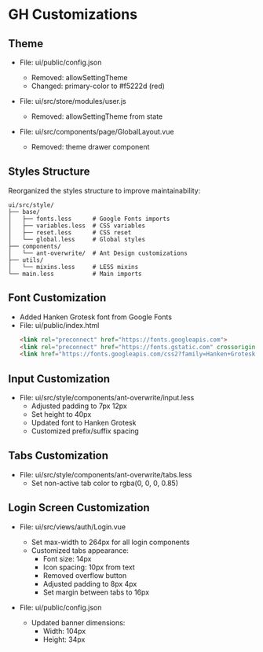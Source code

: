# GH Customizations

## Theme
- File: ui/public/config.json
  - Removed: allowSettingTheme
  - Changed: primary-color to #f5222d (red)

- File: ui/src/store/modules/user.js
  - Removed: allowSettingTheme from state

- File: ui/src/components/page/GlobalLayout.vue
  - Removed: theme drawer component

## Styles Structure
Reorganized the styles structure to improve maintainability:

```
ui/src/style/
├── base/
│   ├── fonts.less      # Google Fonts imports
│   ├── variables.less  # CSS variables
│   ├── reset.less      # CSS reset
│   └── global.less     # Global styles
├── components/
│   └── ant-overwrite/  # Ant Design customizations
├── utils/
│   └── mixins.less     # LESS mixins
└── main.less           # Main imports
```

## Font Customization
- Added Hanken Grotesk font from Google Fonts
- File: ui/public/index.html
  ```html
  <link rel="preconnect" href="https://fonts.googleapis.com">
  <link rel="preconnect" href="https://fonts.gstatic.com" crossorigin>
  <link href="https://fonts.googleapis.com/css2?family=Hanken+Grotesk:wght@100;200;300;400;500;600;700;800;900&display=swap" rel="stylesheet">
  ```

## Input Customization
- File: ui/src/style/components/ant-overwrite/input.less
  - Adjusted padding to 7px 12px
  - Set height to 40px
  - Updated font to Hanken Grotesk
  - Customized prefix/suffix spacing

## Tabs Customization
- File: ui/src/style/components/ant-overwrite/tabs.less
  - Set non-active tab color to rgba(0, 0, 0, 0.85)

## Login Screen Customization
- File: ui/src/views/auth/Login.vue
  - Set max-width to 264px for all login components
  - Customized tabs appearance:
    - Font size: 14px
    - Icon spacing: 10px from text
    - Removed overflow button
    - Adjusted padding to 8px 4px
    - Set margin between tabs to 16px

- File: ui/public/config.json
  - Updated banner dimensions:
    - Width: 104px
    - Height: 34px